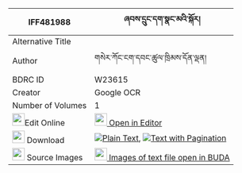 |IFF481988|ཞབས་དྲུང་དག་སྣང་མའི་སྐོར། 
| --- | --- 
|Alternative Title |
|Author| གསེར་ཀོང་ངག་དབང་ཚུལ་ཁྲིམས་དོན་ལྡན།
|BDRC ID | W23615
|Creator | Google OCR
|Number of Volumes| 1
|<img width="25" src="https://img.icons8.com/color/25/000000/edit-property.png">Edit Online| [<img width="25" src="https://avatars.githubusercontent.com/u/45091458?s=200&v=4"> Open in Editor](http://editor.openpecha.org/IFF481988)
|<img width="25" src="https://img.icons8.com/fluent/48/000000/download-2.png"/>  Download | [![](https://img.icons8.com/color/20/000000/txt.png)Plain Text](https://github.com/Openpecha/IFF481988/releases/download/v1/shyabdrung_daknang_ma_i_kor_plain_IFF481988.zip), [![](https://img.icons8.com/color/20/000000/txt.png)Text with Pagination](https://github.com/Openpecha/IFF481988/releases/download/v1/shyabdrung_daknang_ma_i_kor_pages_IFF481988.zip)
|<img width="25" src="https://img.icons8.com/plasticine/100/000000/pictures-folder.png"/>  Source Images | [<img width="25" src="https://library.bdrc.io/icons/BUDA-small.svg"> Images of text file open in BUDA](https://library.bdrc.io/show/bdr:W23615)